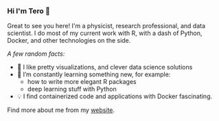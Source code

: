 ### Hi I'm Tero 👋 

Great to see you here! I'm a physicist, research professional, and data scientist. I do most of my current work with R, with a dash of Python, Docker, and other technologies on the side.

*A few random facts:*
- 👀 I like pretty visualizations, and clever data science solutions
- 🌱 I’m constantly learning something new, for example:
    -  how to write more elegant R packages
    -  deep learning stuff with Python
- 💡 I find containerized code and applications with Docker fascinating.

Find more about me from my [website](https://terojii.github.io/).

<!---
TeroJii/TeroJii is a ✨ special ✨ repository because its `README.md` (this file) appears on your GitHub profile.
You can click the Preview link to take a look at your changes.
--->
